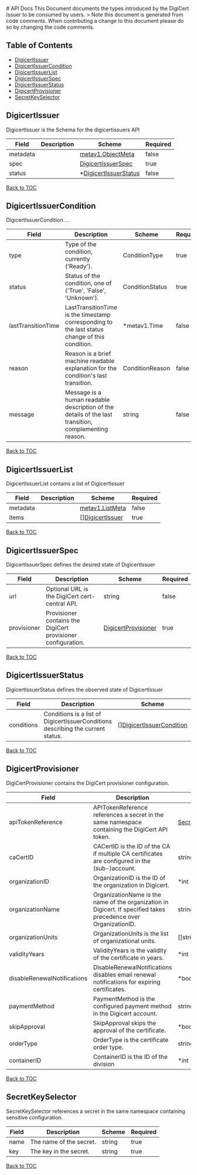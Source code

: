 <br>
# API Docs
This Document documents the types introduced by the DigiCert Issuer to be consumed by users.
> Note this document is generated from code comments. When contributing a change to this document please do so by changing the code comments.

## Table of Contents
* [DigicertIssuer](#digicertissuer)
* [DigicertIssuerCondition](#digicertissuercondition)
* [DigicertIssuerList](#digicertissuerlist)
* [DigicertIssuerSpec](#digicertissuerspec)
* [DigicertIssuerStatus](#digicertissuerstatus)
* [DigicertProvisioner](#digicertprovisioner)
* [SecretKeySelector](#secretkeyselector)

## DigicertIssuer

DigicertIssuer is the Schema for the digicertissuers API

| Field | Description | Scheme | Required |
| ----- | ----------- | ------ | -------- |
| metadata |  | [metav1.ObjectMeta](https://kubernetes.io/docs/reference/generated/kubernetes-api/v1.17/#objectmeta-v1-meta) | false |
| spec |  | [DigicertIssuerSpec](#digicertissuerspec) | true |
| status |  | *[DigicertIssuerStatus](#digicertissuerstatus) | false |

[Back to TOC](#table-of-contents)

## DigicertIssuerCondition

DigicertIssuerCondition  ...

| Field | Description | Scheme | Required |
| ----- | ----------- | ------ | -------- |
| type | Type of the condition, currently ('Ready'). | ConditionType | true |
| status | Status of the condition, one of ('True', 'False', 'Unknown'). | ConditionStatus | true |
| lastTransitionTime | LastTransitionTime is the timestamp corresponding to the last status change of this condition. | *metav1.Time | false |
| reason | Reason is a brief machine readable explanation for the condition's last transition. | ConditionReason | false |
| message | Message is a human readable description of the details of the last transition, complementing reason. | string | false |

[Back to TOC](#table-of-contents)

## DigicertIssuerList

DigicertIssuerList contains a list of DigicertIssuer

| Field | Description | Scheme | Required |
| ----- | ----------- | ------ | -------- |
| metadata |  | [metav1.ListMeta](https://kubernetes.io/docs/reference/generated/kubernetes-api/v1.17/#listmeta-v1-meta) | false |
| items |  | [][DigicertIssuer](#digicertissuer) | true |

[Back to TOC](#table-of-contents)

## DigicertIssuerSpec

DigicertIssuerSpec defines the desired state of DigicertIssuer

| Field | Description | Scheme | Required |
| ----- | ----------- | ------ | -------- |
| url | Optional URL is the DigiCert cert-central API. | string | false |
| provisioner | Provisioner contains the DigiCert provisioner configuration. | [DigicertProvisioner](#digicertprovisioner) | true |

[Back to TOC](#table-of-contents)

## DigicertIssuerStatus

DigicertIssuerStatus defines the observed state of DigicertIssuer

| Field | Description | Scheme | Required |
| ----- | ----------- | ------ | -------- |
| conditions | Conditions is a list of DigicertIssuerConditions describing the current status. | [][DigicertIssuerCondition](#digicertissuercondition) | false |

[Back to TOC](#table-of-contents)

## DigicertProvisioner

DigiCertProvisioner contains the DigiCert provisioner configuration.

| Field | Description | Scheme | Required |
| ----- | ----------- | ------ | -------- |
| apiTokenReference | APITokenReference references a secret in the same namespace containing the DigiCert API token. | [SecretKeySelector](#secretkeyselector) | true |
| caCertID | CACertID is the ID of the CA if multiple CA certificates are configured in the (sub-)account. | string | false |
| organizationID | OrganizationID is the ID of the organization in Digicert. | *int | false |
| organizationName | OrganizationName is the name of the organization in Digicert. If specified takes precedence over OrganizationID. | string | false |
| organizationUnits | OrganizationUnits is the list of organizational units. | []string | false |
| validityYears | ValidityYears is the validity of the certificate in years. | *int | false |
| disableRenewalNotifications | DisableRenewalNotifications disables email renewal notifications for expiring certificates. | *bool | false |
| paymentMethod | PaymentMethod is the configured payment method in the Digicert account. | string | false |
| skipApproval | SkipApproval skips the approval of the certificate. | *bool | false |
| orderType | OrderType is the certificate order type. | string | false |
| containerID | ContainerID is the ID of the division | *int | false |

[Back to TOC](#table-of-contents)

## SecretKeySelector

SecretKeySelector references a secret in the same namespace containing sensitive configuration.

| Field | Description | Scheme | Required |
| ----- | ----------- | ------ | -------- |
| name | The name of the secret. | string | true |
| key | The key in the secret. | string | true |

[Back to TOC](#table-of-contents)
